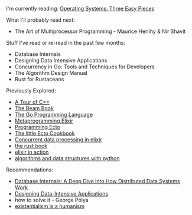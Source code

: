 I'm currently reading: [Operating Systems: Three Easy Pieces](https://www.amazon.com/Operating-Systems-Three-Easy-Pieces/dp/198508659X)

What I'll probably read next:
- The Art of Multiprocessor Programming - Maurice Herlihy & Nir Shavit

Stuff I've read or re-read in the past few months:
- Database Internals
- Designing Data Intensive Applications
- Concurrency in Go: Tools and Techniques for Developers
- The Algorithm Design Manual
- Rust for Rustaceans

Previously Explored:

- [A Tour of C++](https://www.amazon.co.uk/Tour-C-Depth/dp/0321958314)
- [The Beam Book](https://github.com/happi/theBeamBook)
- [The Go Programming Language](https://www.gopl.io/)
- [Metaprogramming Elixir](https://pragprog.com/titles/cmelixir/metaprogramming-elixir/)
- [Programming Ecto](https://pragprog.com/titles/wmecto/programming-ecto/)
- [The little Ecto Cookbook](https://dashbit.co/ebooks/the-little-ecto-cookbook)
- [Concurrent data processing in elixir](https://pragprog.com/titles/sgdpelixir/concurrent-data-processing-in-elixir/)
- [the rust book](https://github.com/hailelagi/rustacea)
- [elixir in action](https://www.notion.so/Elixir-in-Action-Book-review-27ff4cbe67f140a688637e1422f11641)
- [algorithms and data structures with python](https://runestone.academy/ns/books/published/pythonds/index.html)

<!--
- The Art of Multiprocessor Programming - Maurice Herlihy & Nir Shavit
Interesting/on my radar but who knows if I'll ever get around to it:
- http://www.redbook.io/
- [High Performance Browser Networking](https://hpbn.co/)
- https://cs186berkeley.net/resources/
- [Nand2Tetris](https://www.nand2tetris.org/)
- [How to Design Programs](https://htdp.org/)
- The Kubernetes Book - Poulton N
- Distributed Systems - Maarten & Andrew
- Networking & Kubernetes - A Layered Approach
- [Learn you some erlang (for great good!)](https://learnyousomeerlang.com/content)
- [Erlang in Anger](https://www.erlang-in-anger.com/)
- [Systems Performance](https://www.amazon.com/Systems-Performance-Brendan-Gregg/dp/0136820158)
- design patterns elements of reusable object-oriented software
- [crafting interpreters](https://craftinginterpreters.com/)
-->

Recommendations:
- [Database Internals: A Deep Dive into How Distributed Data Systems Work](https://www.databass.dev/)
- [Designing Data-Intensive Applications](https://www.oreilly.com/library/view/designing-data-intensive-applications/9781491903063/)
- how to solve it - George Pólya
- [existentialism is a humanism](https://www.goodreads.com/book/show/51985.Existentialism_is_a_Humanism)
